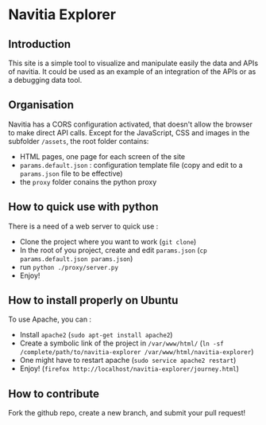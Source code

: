 Navitia Explorer
================

Introduction
------------
This site is a simple tool to visualize and manipulate easily the data and APIs of navitia.
It could be used as an example of an integration of the APIs or as a debugging data tool.

Organisation
------------
Navitia has a CORS configuration activated, that doesn't allow the browser to make direct API calls.
Except for the JavaScript, CSS and images in the subfolder `/assets`, the root folder contains:
* HTML pages, one page for each screen of the site
* `params.default.json` : configuration template file (copy and edit to a `params.json` file to be effective)
* the `proxy` folder conains the python proxy

How to quick use with python
----------------

There is a need of a web server to quick use :
* Clone the project where you want to work (`git clone`)
* In the root of you project, create and edit `params.json` (`cp params.default.json params.json`)
* run `python ./proxy/server.py`
* Enjoy!

How to install properly on Ubuntu 
------------------------

To use Apache, you can :
* Install `apache2` (`sudo apt-get install apache2`)
* Create a symbolic link of the project in `/var/www/html/` (`ln -sf /complete/path/to/navitia-explorer /var/www/html/navitia-explorer`)
* One might have to restart apache (`sudo service apache2 restart`)
* Enjoy! (`firefox http://localhost/navitia-explorer/journey.html`)

How to contribute
-----------------
Fork the github repo, create a new branch, and submit your pull request!
